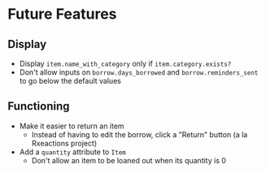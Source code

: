 # Future Features

## Display

- Display `item.name_with_category` only if `item.category.exists?`
- Don't allow inputs on `borrow.days_borrowed` and `borrow.reminders_sent` to go below the default values

## Functioning

- Make it easier to return an item
  - Instead of having to edit the borrow, click a "Return" button (a la Rxeactions project)
- Add a `quantity` attribute to `Item`
  - Don't allow an item to be loaned out when its quantity is 0
